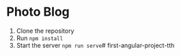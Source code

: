 # Photo Blog

1. Clone the repository
2. Run `npm install`
3. Start the server `npm run serve`# first-angular-project-tth
